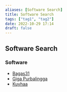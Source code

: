 ```yaml
---
aliases: [Software Search]
title: Software Search
tags: ["tag1", "tag2"]
date: 2022-10-29 17:14
draft: false
---
```


## Software Search

### Software

- [Bagas31](https://www.bagas31.info/)
- [Giga Purbalingga](https://gigapurbalingga.net/)
- [Kuyhaa](https://www.kuyhaa-me.com/)
